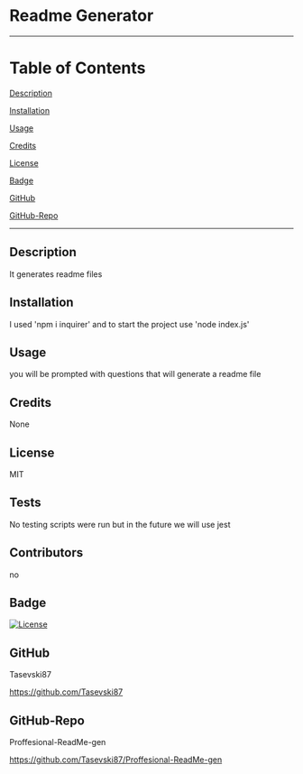 # Readme Generator
------------------------------------------------
# Table of Contents

[Description](#Description)

[Installation](#Installation)

[Usage](#Usage)

[Credits](#Credits)

[License](#License)

[Badge](#Badge)

[GitHub](#GitHub)

[GitHub-Repo](#Github-Repo)

-------------------------------------------------

## Description
It generates readme files

## Installation
I used 'npm i inquirer' and to start the project use 'node index.js'

## Usage
you will be prompted with questions that will generate a readme file

## Credits
None

## License
MIT

## Tests
No testing scripts were run but in the future we will use jest

## Contributors
no

## Badge
[![License](https://img.shields.io/badge/License-MIT-blue.svg)](https://opensource.org/licenses/MIT)

## GitHub
Tasevski87

https://github.com/Tasevski87

## GitHub-Repo
Proffesional-ReadMe-gen

https://github.com/Tasevski87/Proffesional-ReadMe-gen

